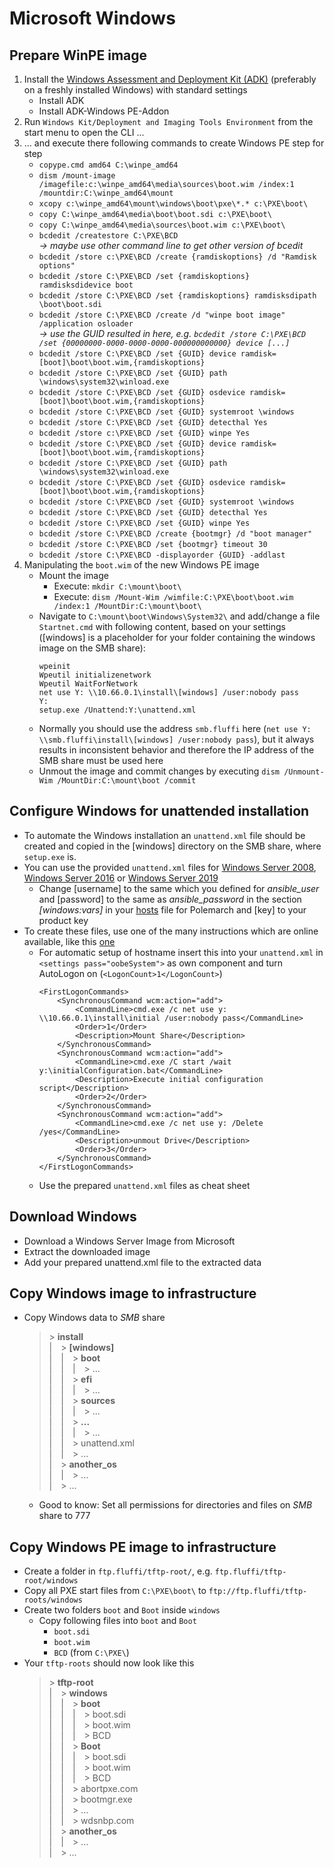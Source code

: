 <!---
Copyright 2017-2019 Siemens AG

Permission is hereby granted, free of charge, to any person obtaining a copy of this software and associated documentation files (the "Software"), to deal in the Software without restriction, including without limitation the rights to use, copy, modify, merge, publish, distribute, sublicense, and/or sell copies of the Software, and to permit persons to whom the Software is furnished to do so, subject to the following conditions:

The above copyright notice and this permission notice shall be included in all copies or substantial portions of the Software.

THE SOFTWARE IS PROVIDED "AS IS", WITHOUT WARRANTY OF ANY KIND, EXPRESS OR IMPLIED, INCLUDING BUT NOT LIMITED TO THE WARRANTIES OF MERCHANTABILITY, FITNESS FOR A PARTICULAR PURPOSE AND NONINFRINGEMENT. IN NO EVENT SHALL THE AUTHORS OR COPYRIGHT HOLDERS BE LIABLE FOR ANY CLAIM, DAMAGES OR OTHER LIABILITY, WHETHER IN AN ACTION OF CONTRACT, TORT OR OTHERWISE, ARISING FROM, OUT OF OR IN CONNECTION WITH THE SOFTWARE OR THE USE OR OTHER DEALINGS IN THE SOFTWARE.

Author(s): Pascal Eckmann
-->

# Microsoft Windows

## Prepare WinPE image
1. Install the [Windows Assessment and Deployment Kit (ADK)](https://docs.microsoft.com/en-us/windows-hardware/get-started/adk-install) (preferably on a freshly installed Windows) with standard settings
    - Install ADK
    - Install ADK-Windows PE-Addon 
2. Run `Windows Kit/Deployment and Imaging Tools Environment` from the start menu to open the CLI ...
3. ... and execute there following commands to create Windows PE step for step
    - `copype.cmd amd64 C:\winpe_amd64`
    - `dism /mount-image /imagefile:c:\winpe_amd64\media\sources\boot.wim /index:1 /mountdir:C:\winpe_amd64\mount`
    - `xcopy c:\winpe_amd64\mount\windows\boot\pxe\*.* c:\PXE\boot\`
    - `copy C:\winpe_amd64\media\boot\boot.sdi c:\PXE\boot\`
    - `copy C:\winpe_amd64\media\sources\boot.wim c:\PXE\boot\`
    - `bcdedit /createstore C:\PXE\BCD`    
    _-> maybe use other command line to get other version of bcedit_
    - `bcdedit /store c:\PXE\BCD /create {ramdiskoptions} /d "Ramdisk options"`
    - `bcdedit /store C:\PXE\BCD /set {ramdiskoptions} ramdisksdidevice boot`
    - `bcdedit /store C:\PXE\BCD /set {ramdiskoptions} ramdisksdipath \boot\boot.sdi`
    - `bcdedit /store C:\PXE\BCD /create /d "winpe boot image" /application osloader`    
    _-> use the GUID resulted in here, e.g. `bcdedit /store C:\PXE\BCD /set {00000000-0000-0000-0000-000000000000} device [...]`_
    - `bcdedit /store C:\PXE\BCD /set {GUID} device ramdisk=[boot]\boot\boot.wim,{ramdiskoptions}`
    - `bcdedit /store C:\PXE\BCD /set {GUID} path \windows\system32\winload.exe`
    - `bcdedit /store C:\PXE\BCD /set {GUID} osdevice ramdisk=[boot]\boot\boot.wim,{ramdiskoptions}`
    - `bcdedit /store C:\PXE\BCD /set {GUID} systemroot \windows`
    - `bcdedit /store C:\PXE\BCD /set {GUID} detecthal Yes`
    - `bcdedit /store c:\PXE\BCD /set {GUID} winpe Yes`
    - `bcdedit /store C:\PXE\BCD /set {GUID} device ramdisk=[boot]\boot\boot.wim,{ramdiskoptions}`
    - `bcdedit /store C:\PXE\BCD /set {GUID} path \windows\system32\winload.exe`
    - `bcdedit /store C:\PXE\BCD /set {GUID} osdevice ramdisk=[boot]\boot\boot.wim,{ramdiskoptions}`
    - `bcdedit /store C:\PXE\BCD /set {GUID} systemroot \windows`
    - `bcdedit /store C:\PXE\BCD /set {GUID} detecthal Yes`
    - `bcdedit /store C:\PXE\BCD /set {GUID} winpe Yes`
    - `bcdedit /store C:\PXE\BCD /create {bootmgr} /d "boot manager"`
    - `bcdedit /store C:\PXE\BCD /set {bootmgr} timeout 30`
    - `bcdedit /store C:\PXE\BCD -displayorder {GUID} -addlast`
4. Manipulating the `boot.wim` of the new Windows PE image
	- Mount the image
	    - Execute: `mkdir C:\mount\boot\`
	    - Execute: `dism /Mount-Wim /wimfile:C:\PXE\boot\boot.wim /index:1 /MountDir:C:\mount\boot\`
	- Navigate to `C:\mount\boot\Windows\System32\` and add/change a file `Startnet.cmd` with following content, based on your settings ([windows] is a placeholder for your folder containing the windows image on the SMB share):
		```
		wpeinit
        Wpeutil initializenetwork
        Wpeutil WaitForNetwork
		net use Y: \\10.66.0.1\install\[windows] /user:nobody pass
		Y:
		setup.exe /Unattend:Y:\unattend.xml
		```
	- Normally you should use the address `smb.fluffi` here (`net use Y: \\smb.fluffi\install\[windows] /user:nobody pass`), but it always results in inconsistent behavior and therefore the IP address of the SMB share must be used here
    - Unmout the image and commit changes by executing `dism /Unmount-Wim /MountDir:C:\mount\boot /commit`
    
## Configure Windows for unattended installation
- To automate the Windows installation an `unattend.xml` file should be created and copied in the [windows] directory on the SMB share, where `setup.exe` is.
- You can use the provided `unattend.xml` files for [Windows Server 2008](windows/server2008/unattend.xml), [Windows Server 2016](windows/server2016/unattend.xml) or [Windows Server 2019](windows/server2019/unattend.xml)
    - Change [username] to the same which you defined for _ansible_user_ and [password] to the same as _ansible_password_ in the section _[windows:vars]_ in your [hosts](../../srv/fluffi/data/polenext/projects/1/hosts) file for Polemarch and [key] to your product key
- To create these files, use one of the many instructions which are online available, like this [one](https://www.virtualizationhowto.com/2019/05/create-unattend-answer-file-for-windows-server-2019-automated-packer-installation/) 
    - For automatic setup of hostname insert this into your `unattend.xml` in `<settings pass="oobeSystem">` as own component and turn AutoLogon on (`<LogonCount>1</LogonCount>`)
        ```
        <FirstLogonCommands>
            <SynchronousCommand wcm:action="add">
                <CommandLine>cmd.exe /c net use y: \\10.66.0.1\install\initial /user:nobody pass</CommandLine>
                <Order>1</Order>
                <Description>Mount Share</Description>
            </SynchronousCommand>
            <SynchronousCommand wcm:action="add">
                <CommandLine>cmd.exe /C start /wait y:\initialConfiguration.bat</CommandLine>
                <Description>Execute initial configuration script</Description>
                <Order>2</Order>
            </SynchronousCommand>
            <SynchronousCommand wcm:action="add">
                <CommandLine>cmd.exe /c net use y: /Delete /yes</CommandLine>
                <Description>unmout Drive</Description>
                <Order>3</Order>
            </SynchronousCommand>
        </FirstLogonCommands>
        ``` 
    - Use the prepared `unattend.xml` files as cheat sheet
    
## Download Windows
- Download a Windows Server Image from Microsoft
- Extract the downloaded image
- Add your prepared unattend.xml file to the extracted data

## Copy Windows image to infrastructure
- Copy Windows data to _SMB_ share
    >&gt; __install__    
    >|&emsp;&gt; __[windows]__    
    >|&emsp;|&emsp;&gt; __boot__    
    >|&emsp;|&emsp;|&emsp;&gt; ...   
    >|&emsp;|&emsp;&gt; __efi__    
    >|&emsp;|&emsp;|&emsp;&gt; ...    
    >|&emsp;|&emsp;&gt; __sources__    
    >|&emsp;|&emsp;|&emsp;&gt; ...    
    >|&emsp;|&emsp;&gt; __...__    
    >|&emsp;|&emsp;|&emsp;&gt; ...    
    >|&emsp;|&emsp;&gt; unattend.xml    
    >|&emsp;|&emsp;&gt; ...    
    >|&emsp;&gt; __another_os__    
    >|&emsp;|&emsp;&gt; ...    
    >|&emsp;&gt; ...   
    - Good to know: Set all permissions for directories and files on _SMB_ share to 777
   
## Copy Windows PE image to infrastructure
- Create a folder in `ftp.fluffi/tftp-root/`, e.g. `ftp.fluffi/tftp-root/windows` 
- Copy all PXE start files from `C:\PXE\boot\` to `ftp://ftp.fluffi/tftp-roots/windows`
- Create two folders `boot` and `Boot` inside `windows`
    - Copy following files into `boot` and `Boot`
        - `boot.sdi`
        - `boot.wim`
        - `BCD` (from `C:\PXE\`)
- Your `tftp-roots` should now look like this
    >&gt; __tftp-root__    
    >|&emsp;&gt; __windows__    
    >|&emsp;|&emsp;&gt; __boot__    
    >|&emsp;|&emsp;|&emsp;&gt; boot.sdi    
    >|&emsp;|&emsp;|&emsp;&gt; boot.wim    
    >|&emsp;|&emsp;|&emsp;&gt; BCD    
    >|&emsp;|&emsp;&gt; __Boot__    
    >|&emsp;|&emsp;|&emsp;&gt; boot.sdi    
    >|&emsp;|&emsp;|&emsp;&gt; boot.wim    
    >|&emsp;|&emsp;|&emsp;&gt; BCD    
    >|&emsp;|&emsp;&gt; abortpxe.com    
    >|&emsp;|&emsp;&gt; bootmgr.exe    
    >|&emsp;|&emsp;&gt; ...    
    >|&emsp;|&emsp;&gt; wdsnbp.com    
    >|&emsp;&gt;	 __another_os__    
    >|&emsp;|&emsp;&gt; ...    
    >|&emsp;&gt; ...   